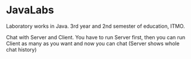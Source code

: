 # JavaLabs
Laboratory works in Java. 3rd year and 2nd semester of education, ITMO.

Chat with Server and Client. You have to run Server first, then you can run Client as many as you want and now you can chat (Server shows whole chat history)
